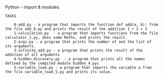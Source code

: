 Python - import & modules

	TASKS

		0-add.py - a program that imports the function def add(a, b): from the file add_0.py and prints the result of the addition 1 + 2 = 3
		1-calculation.py  - a program that imports functions from the file calculator_1.py, does some Maths, and prints the result.
		2-args.py - a program that prints the number of and the list of its arguments.
		3-infinite_add.py - a program that prints the result of the addition of all arguments
		4-hidden_discovery.py  - a program that prints all the names defined by the compiled module hidden_4.pyc
		5-variable_load.py - a program that imports the variable a from the file variable_load_5.py and prints its value.
